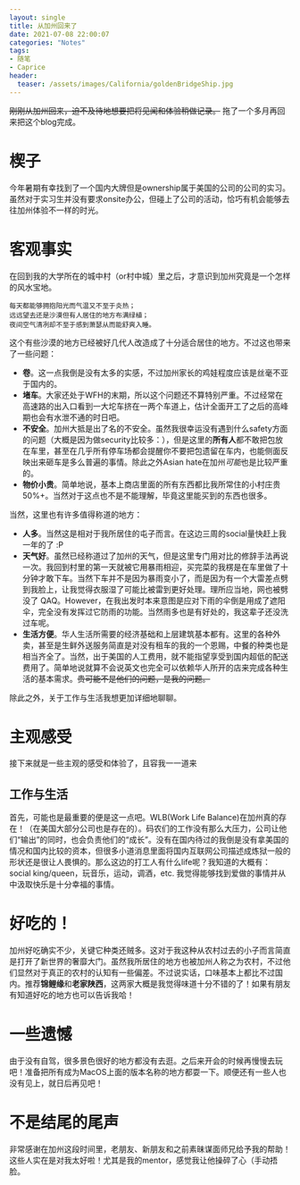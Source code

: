 ```yaml
---
layout: single
title: 从加州回来了
date: 2021-07-08 22:00:07
categories: "Notes"
tags:
- 随笔
- Caprice
header:
  teaser: /assets/images/California/goldenBridgeShip.jpg
---
```


~~刚刚从加州回来，迫不及待地想要把将见闻和体验稍做记录。~~
拖了一个多月再回来把这个blog完成。

# 楔子

今年暑期有幸找到了一个国内大牌但是ownership属于美国的公司的公司的实习。虽然对于实习生并没有要求onsite办公，但碰上了公司的活动，恰巧有机会能够去往加州体验不一样的时光。

# 客观事实

在回到我的大学所在的城中村（or村中城）里之后，才意识到加州究竟是一个怎样的风水宝地。

```
每天都能够拥抱阳光而气温又不至于炎热；  
远远望去还是沙漠但有人居住的地方布满绿植；  
夜间空气清冽却不至于感到萧瑟从而能舒爽入睡。
```

这个有些沙漠的地方已经被好几代人改造成了十分适合居住的地方。不过这也带来了一些问题：

- **卷**。这一点我倒是没有太多的实感，不过加州家长的鸡娃程度应该是丝毫不亚于国内的。
- **堵车**。大家还处于WFH的末期，所以这个问题还不算特别严重。不过经常在高速路的出入口看到一大坨车挤在一两个车道上，估计全面开工了之后的高峰期也会有水泄不通的时日吧。
- **不安全**。加州大抵是出了名的不安全。虽然我很幸运没有遇到什么safety方面的问题（大概是因为做security比较多：），但是这里的**所有人**都不敢把包放在车里，甚至在几乎所有停车场都会提醒你不要把包遗留在车内，也能侧面反映出来砸车是多么普遍的事情。除此之外Asian hate在加州*可能*也是比较严重的。
- **物价小贵**。简单地说，基本上商店里面的所有东西都比我所常住的小村庄贵50%+。当然对于这点也不是不能理解，毕竟这里能买到的东西也很多。

当然，这里也有许多值得称道的地方：

- **人多**。当然这是相对于我所居住的屯子而言。在这边三周的social量快赶上我一年的了 :P
- **天气好**。虽然已经称道过了加州的天气，但是这里专门用对比的修辞手法再说一次。我回到村里的第一天就被它用暴雨相迎，买完菜的我楞是在车里做了十分钟才敢下车。当然下车并不是因为暴雨变小了，而是因为有一个大雷差点劈到我脸上，让我觉得衣服湿了可能比被雷到更好处理。理所应当地，网也被劈没了 QAQ。However，在我出发时本来意图是应对下雨的伞倒是用成了遮阳伞，完全没有发挥过它防雨的功能。当然雨多也是有好处的，我这辈子还没洗过车呢。
- **生活方便**。华人生活所需要的经济基础和上层建筑基本都有。这里的各种外卖，甚至是生鲜外送服务简直是对没有租车的我的一个恩赐，中餐的种类也是相当齐全了。当然，出于美国的人工费用，就不能指望享受到国内超低的配送费用了。简单地说就算不会说英文也完全可以依赖华人所开的店来完成各种生活的基本需求。~~贵可能不是他们的问题，是我的问题。~~

除此之外，关于工作与生活我想更加详细地聊聊。

# 主观感受

接下来就是一些主观的感受和体验了，且容我一一道来

## 工作与生活

首先，可能也是最重要的便是这一点吧。WLB(Work Life Balance)在加州真的存在！（在美国大部分公司也是存在的）。码农们的工作没有那么大压力，公司让他们“输出”的同时，也会负责他们的“成长”。没有在国内待过的我倒是没有拿美国的情况和国内比较的资本，但很多小道消息里面将国内互联网公司描述成炼狱一般的形状还是很让人畏惧的。那么这边的打工人有什么life呢？我知道的大概有：social king/queen，玩音乐，运动，调酒，etc. 我觉得能够找到爱做的事情并从中汲取快乐是十分幸福的事情。

# 好吃的！

加州好吃确实不少，关键它种类还贼多。这对于我这种从农村过去的小子而言简直是打开了新世界的奢靡大门。虽然我所居住的地方也被加州人称之为农村，不过他们显然对于真正的农村的认知有一些偏差。不过说实话，口味基本上都比不过国内。推荐**锦鲤缘**和**老家陕西**，这两家大概是我觉得味道十分不错的了！如果有朋友有知道好吃的地方也可以告诉我哈！

# 一些遗憾

由于没有自驾，很多景色很好的地方都没有去逛。之后来开会的时候再慢慢去玩吧！准备把所有成为MacOS上面的版本名称的地方都耍一下。顺便还有一些人也没有见上，就日后再见吧！

# 不是结尾的尾声

非常感谢在加州这段时间里，老朋友、新朋友和之前素昧谋面师兄给予我的帮助！这些人实在是对我太好啦！尤其是我的mentor，感觉我让他操碎了心（手动捂脸。
